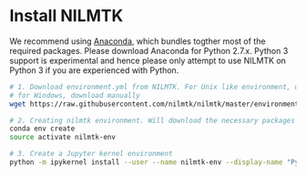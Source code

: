 
# Install NILMTK

We recommend using
[Anaconda](https://store.continuum.io/cshop/anaconda/), which bundles
togther most of the required packages. Please download Anaconda for
Python 2.7.x. Python 3 support is experimental and hence please only attempt to use
NILMTK on Python 3 if you are experienced with Python.

```bash
# 1. Download environment.yml from NILMTK. For Unix like environment, use wget
# for Windows, download manually
wget https://raw.githubusercontent.com/nilmtk/nilmtk/master/environment.yml

# 2. Creating nilmtk environment. Will download the necessary packages
conda env create
source activate nilmtk-env

# 3. Create a Jupyter kernel environment
python -m ipykernel install --user --name nilmtk-env --display-name "Python (nilmtk)"
```

